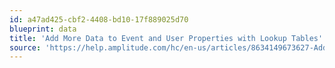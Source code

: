 ```yaml
---
id: a47ad425-cbf2-4408-bd10-17f889025d70
blueprint: data
title: 'Add More Data to Event and User Properties with Lookup Tables'
source: 'https://help.amplitude.com/hc/en-us/articles/8634149673627-Add-more-data-to-event-and-user-properties-with-Lookup-Tables'
---
```

